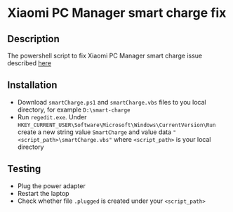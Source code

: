 # Xiaomi PC Manager smart charge fix
## Description
The powershell script to fix Xiaomi PC Manager smart charge issue described
[here](https://github.com/Data-Name-ID/RedmiBook-Pro-14-2024?tab=readme-ov-file#%D0%BE%D0%BF%D1%82%D0%B8%D0%BC%D0%B8%D0%B7%D0%B8%D1%80%D0%BE%D0%B2%D0%B0%D0%BD%D0%BD%D0%B0%D1%8F-%D0%B7%D0%B0%D1%80%D1%8F%D0%B4%D0%BA%D0%B0-%D0%B4%D0%BE-80)
## Installation
- Download `smartCharge.ps1` and `smartCharge.vbs` files to you local directory, for example `D:\smart-charge`
- Run `regedit.exe`. Under `HKEY_CURRENT_USER\Software\Microsoft\Windows\CurrentVersion\Run` create a new string value `SmartCharge` and value data `"<script_path>\smartCharge.vbs"` where `<script_path>` is your local directory
## Testing
- Plug the power adapter
- Restart the laptop
- Check whether file `.plugged` is created under your `<script_path>` 
